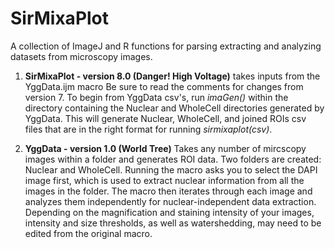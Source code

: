 # SirMixaPlot
A collection of ImageJ and R functions for parsing extracting and analyzing datasets from microscopy images.

1) **SirMixaPlot - version 8.0 (Danger! High Voltage)** takes inputs from the YggData.ijm macro Be sure to read the comments for changes from version 7. To begin from YggData csv's, run *imaGen()* within the directory containing the Nuclear and WholeCell directories generated by YggData. This will generate Nuclear, WholeCell, and joined ROIs csv files that are in the right format for running *sirmixaplot(*csv*)*. 

2) **YggData - version 1.0 (World Tree)** Takes any number of mircscopy images within a folder and generates ROI data. Two folders are created: Nuclear and WholeCell. Running the macro asks you to select the DAPI image first, which is used to extract nuclear information from all the images in the folder. The macro then iterates through each image and analyzes them independently for nuclear-independent data extraction. Depending on the magnification and staining intensity of your images, intensity and size thresholds, as well as watershedding, may need to be edited from the original macro.
